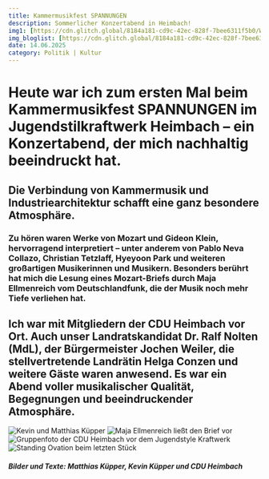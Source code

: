 ```yaml
---
title: Kammermusikfest SPANNUNGEN
description: Sommerlicher Konzertabend in Heimbach!
img1: [https://cdn.glitch.global/8184a181-cd9c-42ec-828f-7bee6311f5b0/WhatsApp%20Bild%202025-06-15%20um%2023.03.15_a9024588.jpg?v=1750021504025]#img-right
img_bloglist: [https://cdn.glitch.global/8184a181-cd9c-42ec-828f-7bee6311f5b0/Website%20Titelbild%20.png?v=1750689473753]
date: 14.06.2025
category: Politik | Kultur 
---
```

# Heute war ich zum ersten Mal beim Kammermusikfest SPANNUNGEN im Jugendstilkraftwerk Heimbach – ein Konzertabend, der mich nachhaltig beeindruckt hat. 
## Die Verbindung von Kammermusik und Industriearchitektur schafft eine ganz besondere Atmosphäre.
### Zu hören waren Werke von Mozart und Gideon Klein, hervorragend interpretiert – unter anderem von Pablo Neva Collazo, Christian Tetzlaff, Hyeyoon Park und weiteren großartigen Musikerinnen und Musikern. Besonders berührt hat mich die Lesung eines Mozart-Briefs durch Maja Ellmenreich vom Deutschlandfunk, die der Musik noch mehr Tiefe verliehen hat.
## Ich war mit Mitgliedern der CDU Heimbach vor Ort. Auch unser Landratskandidat Dr. Ralf Nolten (MdL), der Bürgermeister Jochen Weiler, die stellvertretende Landrätin Helga Conzen und weitere Gäste waren anwesend. Es war ein Abend voller musikalischer Qualität, Begegnungen und beeindruckender Atmosphäre.


![Kevin und Matthias Küpper](https://cdn.glitch.global/8184a181-cd9c-42ec-828f-7bee6311f5b0/WhatsApp%20Bild%202025-06-15%20um%2023.03.17_8191e853.jpg?v=1750021507231)
![Maja Ellmenreich ließt den Brief vor](https://cdn.glitch.global/8184a181-cd9c-42ec-828f-7bee6311f5b0/WhatsApp%20Bild%202025-06-15%20um%2023.03.15_7a11a9a6.jpg?v=1750021501269)
![Gruppenfoto der CDU Heimbach vor dem Jugendstyle Kraftwerk](https://cdn.glitch.global/8184a181-cd9c-42ec-828f-7bee6311f5b0/WhatsApp%20Bild%202025-06-15%20um%2023.03.14_94198b15.jpg?v=1750021498847)
![Standing Ovation beim letzten Stück](https://cdn.glitch.global/8184a181-cd9c-42ec-828f-7bee6311f5b0/WhatsApp%20Bild%202025-06-15%20um%2023.03.14_6c11411f.jpg?v=1750021496957)
 
##### Bilder und Texte: Matthias Küpper, Kevin Küpper und CDU Heimbach